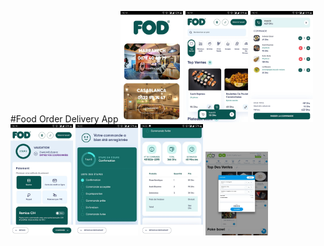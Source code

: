 #Food Order Delivery App
<img src = "https://github.com/corpitts/FoodOrderApp/blob/main/images/1.webp" width = "100">
<img src = "https://github.com/corpitts/FoodOrderApp/blob/main/images/2.webp" width = "100">
<img src = "https://github.com/corpitts/FoodOrderApp/blob/main/images/3.webp" width = "100">
<img src = "https://github.com/corpitts/FoodOrderApp/blob/main/images/4.webp" width = "100">
<img src = "https://github.com/corpitts/FoodOrderApp/blob/main/images/5.webp" width = "100">
<img src = "https://github.com/corpitts/FoodOrderApp/blob/main/images/6.webp" width = "100">
<img src = "https://github.com/corpitts/FoodOrderApp/blob/main/images/7.webp" width = "100">
